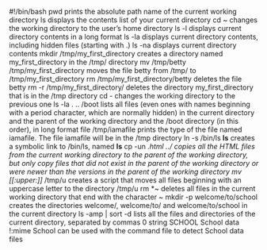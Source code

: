 #!/bin/bash
pwd     prints the absolute path name of the current working directory
ls      displays the contents list of your current directory
cd ~    changes the working directory to the user’s home directory
ls -l   displays current directory contents in a long format
ls -la  displays current directory contents, including hidden files (starting with .)
ls -na  displays current directory contents
mkdir /tmp/my_first_directory           creates a directory named my_first_directory in the /tmp/ directory
mv /tmp/betty /tmp/my_first_directory   moves the file betty from /tmp/ to /tmp/my_first_directory
rm /tmp/my_first_directory/betty        deletes the file betty
rm -r /tmp/my_first_directory/          deletes the directory my_first_directory that is in the /tmp directory
cd -    changes the working directory to the previous one
ls -la . .. /boot      lists all files (even ones with names beginning with a period character, which are normally hidden) in the current directory and the parent of the working directory and the /boot directory (in this order), in long format
file /tmp/iamafile     prints the type of the file named iamafile. The file iamafile will be in the /tmp directory
ln -s /bin/ls  __ls__  creates a symbolic link to /bin/ls, named __ls__
cp -un *.html ../      copies all the HTML files from the current working directory to the parent of the working directory, but only copy files that did not exist in the parent of the working directory or were newer than the versions in the parent of the working directory
mv [[:upper:]]* /tmp/u       creates a script that moves all files beginning with an uppercase letter to the directory /tmp/u
rm *~    deletes all files in the current working directory that end with the character ~
mkdir -p welcome/to/school   creates the directories welcome/, welcome/to/ and welcome/to/school in the current directory
ls -amp | sort -d       lists all the files and directories of the current directory, separated by commas
0 string SCHOOL School data      !:mime School   can be used with the command file to detect School data files
